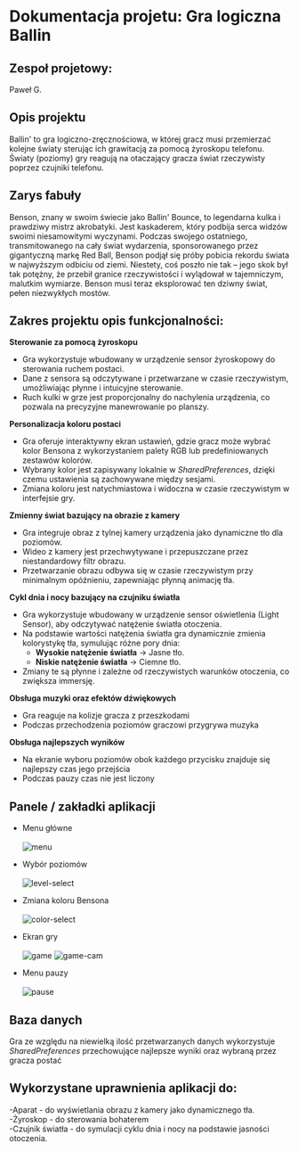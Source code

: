 # Dokumentacja projetu: Gra logiczna Ballin

## Zespoł projetowy:
Paweł G.

## Opis projektu
Ballin' to gra logiczno-zręcznościowa, w której gracz musi przemierzać kolejne światy sterując ich grawitacją za pomocą żyroskopu telefonu. Światy (poziomy) gry reagują na otaczający gracza świat rzeczywisty poprzez czujniki telefonu.

## Zarys fabuły
Benson, znany w swoim świecie jako Ballin' Bounce, to legendarna kulka i prawdziwy mistrz akrobatyki. Jest kaskaderem, który podbija serca widzów swoimi niesamowitymi wyczynami. Podczas swojego ostatniego, transmitowanego na cały świat wydarzenia, sponsorowanego przez gigantyczną markę Red Ball, Benson podjął się próby pobicia rekordu świata w najwyższym odbiciu od ziemi.
Niestety, coś poszło nie tak – jego skok był tak potężny, że przebił granice rzeczywistości i wylądował w tajemniczym, malutkim wymiarze. Benson musi teraz eksplorować ten dziwny świat, pełen niezwykłych mostów.

## Zakres projektu opis funkcjonalności:
 **Sterowanie za pomocą żyroskopu**
- Gra wykorzystuje wbudowany w urządzenie sensor żyroskopowy do sterowania ruchem postaci.
- Dane z sensora są odczytywane i przetwarzane w czasie rzeczywistym, umożliwiając płynne i intuicyjne sterowanie.
- Ruch kulki w grze jest proporcjonalny do nachylenia urządzenia, co pozwala na precyzyjne manewrowanie po planszy.

 **Personalizacja koloru postaci**
- Gra oferuje interaktywny ekran ustawień, gdzie gracz może wybrać kolor Bensona z wykorzystaniem palety RGB lub predefiniowanych zestawów kolorów.
- Wybrany kolor jest zapisywany lokalnie w *SharedPreferences*, dzięki czemu ustawienia są zachowywane między sesjami.
- Zmiana koloru jest natychmiastowa i widoczna w czasie rzeczywistym w interfejsie gry.

 **Zmienny świat bazujący na obrazie z kamery**
- Gra integruje obraz z tylnej kamery urządzenia jako dynamiczne tło dla poziomów.
- Wideo z kamery jest przechwytywane i przepuszczane przez niestandardowy filtr obrazu.
- Przetwarzanie obrazu odbywa się w czasie rzeczywistym przy minimalnym opóźnieniu, zapewniając płynną animację tła.

 **Cykl dnia i nocy bazujący na czujniku światła**
- Gra wykorzystuje wbudowany w urządzenie sensor oświetlenia (Light Sensor), aby odczytywać natężenie światła otoczenia.
- Na podstawie wartości natężenia światła gra dynamicznie zmienia kolorystykę tła, symulując różne pory dnia:
  - **Wysokie natężenie światła** → Jasne tło.
  - **Niskie natężenie światła** → Ciemne tło.
- Zmiany te są płynne i zależne od rzeczywistych warunków otoczenia, co zwiększa immersję.

**Obsługa muzyki oraz efektów dźwiękowych**
- Gra reaguje na kolizje gracza z przeszkodami
- Podczas przechodzenia poziomów graczowi przygrywa muzyka

**Obsługa najlepszych wyników**
- Na ekranie wyboru poziomów obok każdego przycisku znajduje się najlepszy czas jego przejścia
- Podczas pauzy czas nie jest liczony

## Panele / zakładki aplikacji 
- Menu główne <br /> <br />
![menu](https://github.com/user-attachments/assets/f3308bb2-ffa0-4f59-98de-6629b6358639)


- Wybór poziomów <br /> <br />
![level-select](https://github.com/user-attachments/assets/1812ca52-5145-4056-816c-d3bf8565c64c)


- Zmiana koloru Bensona <br /> <br />
![color-select](https://github.com/user-attachments/assets/b4b9dd52-5469-4762-bc10-c8b8f8dc1d96)


- Ekran gry <br /> <br />
![game](https://github.com/user-attachments/assets/dfbac168-583a-4aed-8ddf-2c36d95d635b)
![game-cam](https://github.com/user-attachments/assets/440e402b-9a7d-4a47-8b6b-663bd43c7e3f)


- Menu pauzy <br /> <br />
![pause](https://github.com/user-attachments/assets/6597b85d-0323-4530-a066-b7fa156edd8b)


## Baza danych
Gra ze względu na niewielką ilość przetwarzanych danych wykorzystuje *SharedPreferences* przechowujące najlepsze wyniki oraz wybraną przez gracza postać

## Wykorzystane uprawnienia aplikacji do:
-Aparat - do wyświetlania obrazu z kamery jako dynamicznego tła.<br />
-Żyroskop - do sterowania bohaterem<br />
-Czujnik światła - do symulacji cyklu dnia i nocy na podstawie jasności otoczenia.<br />


